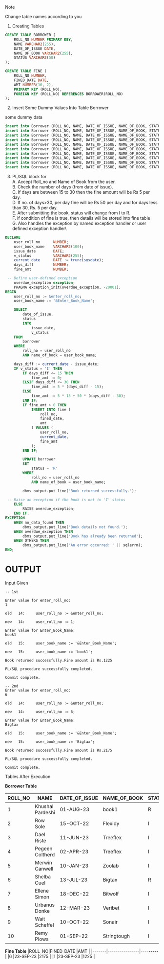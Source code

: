 >[!NOTE]
>Change table names according to you

1. Creating Tables
```sql
CREATE TABLE BORROWER (
    ROLL_NO NUMBER PRIMARY KEY,
    NAME VARCHAR2(255),
    DATE_OF_ISSUE DATE,
    NAME_OF_BOOK VARCHAR2(255),
    STATUS VARCHAR2(50)
);

CREATE TABLE FINE (
    ROLL_NO NUMBER,
    FINED_DATE DATE,
    AMT NUMBER(10, 2),
    PRIMARY KEY (ROLL_NO),
    FOREIGN KEY (ROLL_NO) REFERENCES BORROWER(ROLL_NO)
);
```
2. Insert Some Dummy Values Into Table Borrower

some dummy data
```sql
insert into Borrower (ROLL_NO, NAME, DATE_OF_ISSUE, NAME_OF_BOOK, STATUS) values (1, 'Delmer Abbie', '06-Aug-2023', 'Konklab', 'I');
insert into Borrower (ROLL_NO, NAME, DATE_OF_ISSUE, NAME_OF_BOOK, STATUS) values (2, 'Row Sole', '15-Oct-2022', 'Flexidy', 'I');
insert into Borrower (ROLL_NO, NAME, DATE_OF_ISSUE, NAME_OF_BOOK, STATUS) values (3, 'Dael Riste', '11-Jun-2023', 'Treeflex', 'I');
insert into Borrower (ROLL_NO, NAME, DATE_OF_ISSUE, NAME_OF_BOOK, STATUS) values (4, 'Pegeen Coltherd', '02-Apr-2023', 'Treeflex', 'I');
insert into Borrower (ROLL_NO, NAME, DATE_OF_ISSUE, NAME_OF_BOOK, STATUS) values (5, 'Merwin Canwell', '10-Jan-2023', 'Zoolab', 'I');
insert into Borrower (ROLL_NO, NAME, DATE_OF_ISSUE, NAME_OF_BOOK, STATUS) values (6, 'Shelba Cuel', '13-Jul-2023', 'Bigtax', 'I');
insert into Borrower (ROLL_NO, NAME, DATE_OF_ISSUE, NAME_OF_BOOK, STATUS) values (7, 'Ellene Simon', '18-Dec-2022', 'Bitwolf', 'I');
insert into Borrower (ROLL_NO, NAME, DATE_OF_ISSUE, NAME_OF_BOOK, STATUS) values (8, 'Urbanus Donke', '12-Mar-2023', 'Veribet', 'I');
insert into Borrower (ROLL_NO, NAME, DATE_OF_ISSUE, NAME_OF_BOOK, STATUS) values (9, 'Wait Scheffel', '10-Oct-2022', 'Sonair', 'I');
insert into Borrower (ROLL_NO, NAME, DATE_OF_ISSUE, NAME_OF_BOOK, STATUS) values (10, 'Remy Plows', '01-Sep-2022', 'Stringtough', 'I');
```
3. PL/SQL block for \
A. Accept Roll_no and Name of Book from the user. \
B. Check the number of days (from date of issue).\
C. If days are between 15 to 30 then the fine amount will be Rs 5 per day.\
D. If no. of days>30, per day fine will be Rs 50 per day and for days less than 30, Rs. 5 per day.\
E. After submitting the book, status will change from I to R.\
F. if condition of fine is true, then details will be stored into fine table\
G. Also handles the exception by named exception handler or user defined exception handler\

```sql
DECLARE
    user_roll_no      NUMBER;
    user_book_name    VARCHAR2(100);
    issue_date        DATE;
    v_status          VARCHAR2(255);
    current_date      DATE := trunc(sysdate);
    days_diff         NUMBER;
    fine_amt          NUMBER;

 -- Define user-defined exception
    overdue_exception exception;
    PRAGMA exception_init(overdue_exception, -20001);
BEGIN
    user_roll_no := &enter_roll_no;
    user_book_name := '&Enter_Book_Name';

    SELECT
        date_of_issue,
        status 
        INTO 
            issue_date,
            v_status
    FROM
        borrower
    WHERE
        roll_no = user_roll_no
        AND name_of_book = user_book_name;

    days_diff := current_date - issue_date;
    IF v_status = 'I' THEN
        IF days_diff <= 15 THEN
            fine_amt := 0;
        ELSIF days_diff <= 30 THEN
            fine_amt := 5 * (days_diff - 15);
        ELSE
            fine_amt := 5 * 15 + 50 * (days_diff - 30);
        END IF;
        IF fine_amt > 0 THEN
            INSERT INTO fine (
                roll_no,
                fined_date,
                amt
            ) VALUES (
                user_roll_no,
                current_date,
                fine_amt
            );
        END IF;

        UPDATE borrower
        SET
            status = 'R'
        WHERE
            roll_no = user_roll_no
            AND name_of_book = user_book_name;

        dbms_output.put_line('Book returned successfully.');

 -- Raise an exception if the book is not in 'I' status
    ELSE
        RAISE overdue_exception;
    END IF;
EXCEPTION
    WHEN no_data_found THEN
        dbms_output.put_line('Book details not found.');
    WHEN overdue_exception THEN
        dbms_output.put_line('Book has already been returned');
    WHEN OTHERS THEN
        dbms_output.put_line('An error occurred: ' || sqlerrm);
END;
```

# OUTPUT

Input Given
```
-- 1st 

Enter value for enter_roll_no: 
1

old   14:     user_roll_no := &enter_roll_no;

new   14:     user_roll_no := 1;

Enter value for Enter_Book_Name: 
book1

old   15:     user_book_name := '&Enter_Book_Name';

new   15:     user_book_name := 'book1';

Book returned successfully.Fine amount is Rs.1225

PL/SQL procedure successfully completed.

Commit complete.

-- 2nd
Enter value for enter_roll_no: 
6

old   14:     user_roll_no := &enter_roll_no;

new   14:     user_roll_no := 6;

Enter value for Enter_Book_Name: 
Bigtax

old   15:     user_book_name := '&Enter_Book_Name';

new   15:     user_book_name := 'Bigtax';

Book returned successfully.Fine amount is Rs.2175

PL/SQL procedure successfully completed.

Commit complete.
```

Tables After Execution

**Borrower Table**

|ROLL_NO|NAME            |DATE_OF_ISSUE|NAME_OF_BOOK|STATUS|
|-------|----------------|-------------|------------|------|
|1      |Khushal Pardeshi|01-AUG-23    |book1       |R     |
|2      |Row Sole        |15-OCT-22    |Flexidy     |I     |
|3      |Dael Riste      |11-JUN-23    |Treeflex    |I     |
|4      |Pegeen Coltherd |02-APR-23    |Treeflex    |I     |
|5      |Merwin Canwell  |10-JAN-23    |Zoolab      |I     |
|6      |Shelba Cuel     |13-JUL-23    |Bigtax      |R     |
|7      |Ellene Simon    |18-DEC-22    |Bitwolf     |I     |
|8      |Urbanus Donke   |12-MAR-23    |Veribet     |I     |
|9      |Wait Scheffel   |10-OCT-22    |Sonair      |I     |
|10     |Remy Plows      |01-SEP-22    |Stringtough |I     |


**Fine Table**
|ROLL_NO|FINED_DATE      |AMT      |
|-------|----------------|---------|
|6      |23-SEP-23       |2175     |
|1      |23-SEP-23       |1225     |

